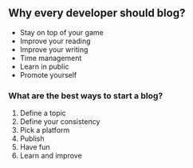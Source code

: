 ## Why every developer should blog?

- Stay on top of your game
- Improve your reading
- Improve your writing
- Time management
- Learn in public
- Promote yourself

### What are the best ways to start a blog?

1. Define a topic
2. Define your consistency
3. Pick a platform
4. Publish
5. Have fun
6. Learn and improve